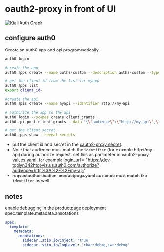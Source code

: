 # oauth2-proxy in front of UI

![Kiali Auth Graph](./oauth2-proxy.png)

## configure auth0

Create an auth0 app and api programmatically.

```sh
auth0 login

#create the app
auth0 apps create --name authz-custom --description authz-custom --type regular --callbacks https://nginx-echo-headers-istio-ingress.apps-crc.testing/oauth2/callback,https://golang-ex-stable-istio-ingress.apps-crc.testing

# get the client id from the list for myapp
auth0 apps list
export client_id=

#create the api
auth0 apis create --name myapi --identifier http://my-api

# authorize the app to the api
auth0 login --scopes create:client_grants
auth0 api post client-grants --data "{\"audience\":\"http://my-api\",\"client_id\":\"${client_id}\",\"scope\":[]}"

# get the client secret
auth0 apps show --reveal-secrets
```

- put the client id and secret in the [oauth2-proxy secret](REFERENCE-secret-oauth2-proxy.yaml).
- Note that audience must match the `identifier` (for example http://my-api) during authorize request. set this as parameter in oauth2-proxy [values.yaml](values.yaml), for example login_url = "https://dev-tqolyn342htgbviz.us.auth0.com/authorize?audience=http%3A%2F%2Fmy-api"
- requestauthentication-productpage.yaml audience must match the `identifier` as well

## notes

enable debugging in the productpage deployment spec.template.metadata.annotations

```yaml deployment
spec:
  template:
    metadata:
      annotations:
        sidecar.istio.io/inject: 'true'
        sidecar.istio.io/logLevel: 'rbac:debug,jwt:debug'  
```